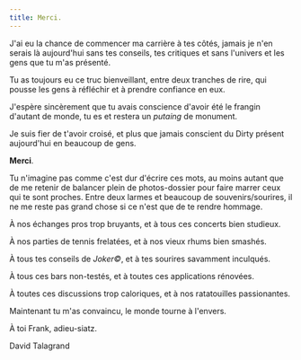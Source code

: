 ```yaml
---
title: Merci.
---
```


J'ai eu la chance de commencer ma carrière à tes côtés, jamais je n'en serais là aujourd'hui sans 
tes conseils, tes critiques et sans l'univers et les gens que tu m'as présenté.

Tu as toujours eu ce truc bienveillant, entre deux tranches de rire, qui pousse les gens à réfléchir et à prendre confiance en eux.

J'espère sincèrement que tu avais conscience d'avoir été le frangin d'autant de monde, tu es et restera un *putaing* de monument.

Je suis fier de t'avoir croisé, et plus que jamais conscient du Dirty présent aujourd'hui en beaucoup de gens. 

**Merci**.

Tu n'imagine pas comme c'est dur d'écrire ces mots, au moins autant que de me retenir de balancer plein de photos-dossier pour faire marrer ceux qui te sont proches.
Entre deux larmes et beaucoup de souvenirs/sourires, il ne me reste pas grand chose si ce n'est que de te rendre hommage.


À nos échanges pros trop bruyants,
et à tous ces concerts bien studieux.

À nos parties de tennis frelatées,
et à nos vieux rhums bien smashés.

À tous tes conseils de *Joker©*,
et à tes sourires savamment inculqués.

À tous ces bars non-testés,
et à toutes ces applications rénovées.

À toutes ces discussions trop caloriques,
et à nos ratatouilles passionantes.

Maintenant tu m'as convaincu, le monde tourne à l'envers.

À toi Frank, adieu-siatz.


David Talagrand
